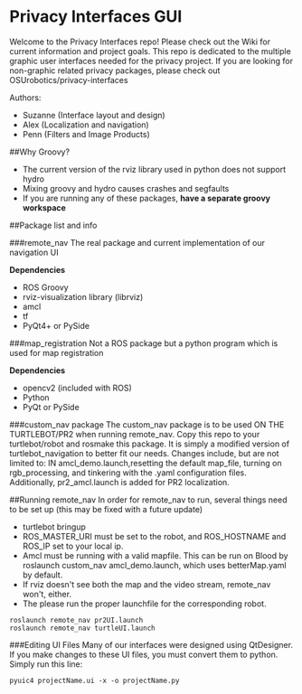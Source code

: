 Privacy Interfaces GUI
==================

Welcome to the Privacy Interfaces repo!  Please check out the Wiki for current information and project goals. 
This repo is dedicated to the multiple graphic user interfaces needed for the privacy project. If you are looking for non-graphic related privacy packages, please check out OSUrobotics/privacy-interfaces

Authors: 
* Suzanne (Interface layout and design)
* Alex (Localization and navigation)
* Penn (Filters and Image Products)

##Why Groovy?
* The current version of the rviz library used in python does not support hydro
* Mixing groovy and hydro causes crashes and segfaults
* If you are running any of these packages, **have a separate groovy workspace**

##Package list and info

###remote_nav 
The real package and current implementation of our navigation UI

**Dependencies**
* ROS Groovy
* rviz-visualization library (librviz)
* amcl
* tf
* PyQt4+ or PySide

###map_registration 
Not a ROS package but a python program which is used for map registration

**Dependencies**
* opencv2 (included with ROS)
* Python
* PyQt or PySide

###custom_nav package
The custom_nav package is to be used ON THE TURTLEBOT/PR2 when running remote_nav. Copy this repo to your turtlebot/robot and rosmake this package. It is simply a modified version of turtlebot_navigation to better fit our needs. Changes include, but are not limited to: IN amcl_demo.launch,resetting the default map_file, turning on rgb_processing,
and tinkering with the .yaml configuration files. Additionally, pr2_amcl.launch is added for PR2 localization.

##Running remote_nav
In order for remote_nav to run, several things need to be set up (this may be fixed with a future update)
* turtlebot bringup
* ROS_MASTER_URI must be set to the robot, and ROS_HOSTNAME and ROS_IP set to your local ip.
* Amcl must be running with a valid mapfile. This can be run on Blood by roslaunch custom_nav amcl_demo.launch, which uses betterMap.yaml by default.
* If rviz doesn't see both the map and the video stream, remote_nav won't, either.
* The please run the proper launchfile for the corresponding robot. 
```
roslaunch remote_nav pr2UI.launch
roslaunch remote_nav turtleUI.launch
```
###Editing UI Files
Many of our interfaces were designed using QtDesigner. If you make changes to these UI files, you must convert them to python.
Simply run this line:
```
pyuic4 projectName.ui -x -o projectName.py
```
